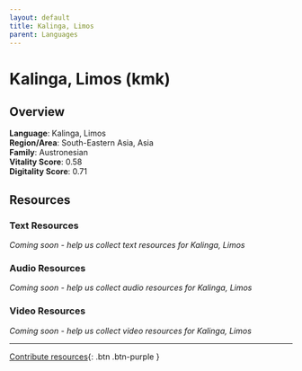 ```yaml
---
layout: default
title: Kalinga, Limos
parent: Languages
---
```


# Kalinga, Limos (kmk)

## Overview

**Language**: Kalinga, Limos  
**Region/Area**: South-Eastern Asia, Asia  
**Family**: Austronesian  
**Vitality Score**: 0.58  
**Digitality Score**: 0.71  

## Resources

### Text Resources
*Coming soon - help us collect text resources for Kalinga, Limos*

### Audio Resources
*Coming soon - help us collect audio resources for Kalinga, Limos*

### Video Resources
*Coming soon - help us collect video resources for Kalinga, Limos*

---

[Contribute resources](https://fairtrain.github.io/){: .btn .btn-purple }
